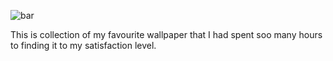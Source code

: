 




![bar](https://github.com/user-attachments/assets/ea2abf21-fd73-4ae0-83e4-623ce03dcb0e)




This is collection of my favourite wallpaper that I had spent soo many hours to finding it to my satisfaction level.
